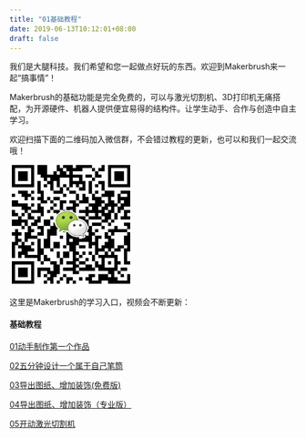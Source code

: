 ```yaml
---
title: "01基础教程"
date: 2019-06-13T10:12:01+08:00
draft: false
---
```


我们是大腿科技。我们希望和您一起做点好玩的东西。欢迎到Makerbrush来一起“搞事情”！

Makerbrush的基础功能是完全免费的，可以与激光切割机、3D打印机无痛搭配，为开源硬件、机器人提供便宜易得的结构件。让学生动手、合作与创造中自主学习。

欢迎扫描下面的二维码加入微信群，不会错过教程的更新，也可以和我们一起交流哦！

<img src="../img/WechatIMG1189.jpeg" style="width: 215px; margin: unset;"/>

这里是Makerbrush的学习入口，视频会不断更新：
#### 基础教程

[01动手制作第一个作品](tutorial01)

[02五分钟设计一个属于自己笔筒](tutorial02)

[03导出图纸、增加装饰(免费版)](tutorial03)

[04导出图纸、增加装饰（专业版）](tutorial04)

[05开动激光切割机](tutorial05)